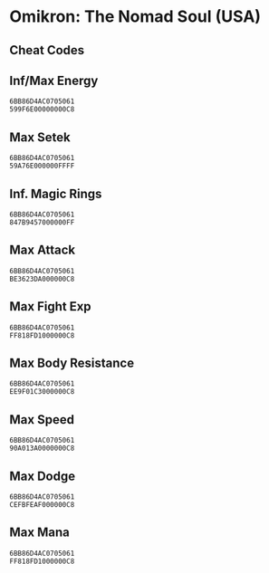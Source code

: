 # Omikron: The Nomad Soul (USA)

## Cheat Codes

## Inf/Max Energy

```
6BB86D4AC0705061
599F6E00000000C8

```

## Max Setek

```
6BB86D4AC0705061
59A76E000000FFFF

```

## Inf. Magic Rings

```
6BB86D4AC0705061
847B9457000000FF

```

## Max Attack

```
6BB86D4AC0705061
BE3623DA000000C8

```

## Max Fight Exp

```
6BB86D4AC0705061
FF818FD1000000C8

```

## Max Body Resistance

```
6BB86D4AC0705061
EE9F01C3000000C8

```

## Max Speed

```
6BB86D4AC0705061
90A013A0000000C8

```

## Max Dodge

```
6BB86D4AC0705061
CEFBFEAF000000C8

```

## Max Mana

```
6BB86D4AC0705061
FF818FD1000000C8

```

